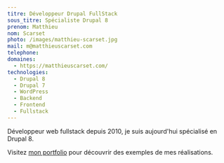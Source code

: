 ```yaml
---
titre: Développeur Drupal FullStack 
sous_titre: Spécialiste Drupal 8
prenom: Matthieu
nom: Scarset
photo: /images/matthieu-scarset.jpg
mail: m@matthieuscarset.com
telephone:
domaines:
  - https://matthieuscarset.com/
technologies:
  - Drupal 8
  - Drupal 7
  - WordPress
  - Backend
  - Frontend
  - Fullstack
---
```


Développeur web fullstack depuis 2010, je suis aujourd'hui spécialisé en Drupal 8.

Visitez [mon portfolio](https://matthieuscarset.com/) pour découvrir des exemples de mes réalisations.
